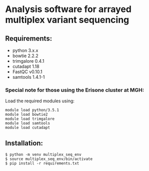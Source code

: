 # Analysis software for arrayed multiplex variant sequencing

## Requirements:
* python 3.x.x
* bowtie 2.2.2
* trimgalore  0.4.1
* cutadapt  1.18
* FastQC v0.10.1
* samtools 1.4.1-1

### Special note for those using the Erisone cluster at MGH:
Load the required modules using:
```
module load python/3.5.1
module load bowtie2
module load trimgalore
module load samtools
module load cutadapt
```

## Installation:

```
$ python -m venv multiplex_seq_env
$ source multiplex_seq_env/bin/activate
$ pip install -r requirements.txt
```
